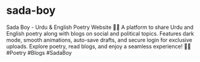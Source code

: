 # sada-boy
Sada Boy - Urdu &amp; English Poetry Website 🎤✨ A platform to share Urdu and English poetry along with blogs on social and political topics. Features dark mode, smooth animations, auto-save drafts, and secure login for exclusive uploads. Explore poetry, read blogs, and enjoy a seamless experience! 🌙📖 #Poetry #Blogs #SadaBoy
